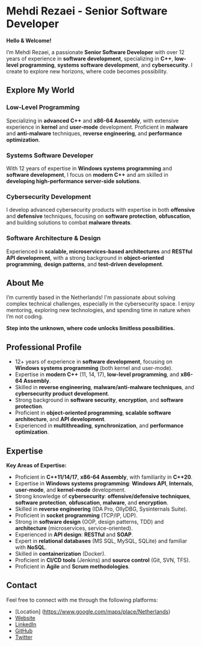 # Mehdi Rezaei - Senior Software Developer

**Hello & Welcome!**

I’m Mehdi Rezaei, a passionate **Senior Software Developer** with over 12 years of experience in **software development**, specializing in **C++**, **low-level programming**, **systems software development**, and **cybersecurity**. I create to explore new horizons, where code becomes possibility.

## Explore My World

### Low-Level Programming
Specializing in **advanced C++** and **x86-64 Assembly**, with extensive experience in **kernel** and **user-mode** development. Proficient in **malware** and **anti-malware** techniques, **reverse engineering**, and **performance optimization**.

### Systems Software Developer
With 12 years of expertise in **Windows systems programming** and **software development**, I focus on **modern C++** and am skilled in **developing high-performance server-side solutions**.

### Cybersecurity Development
I develop advanced cybersecurity products with expertise in both **offensive** and **defensive** techniques, focusing on **software protection**, **obfuscation**, and building solutions to combat **malware threats**.

### Software Architecture & Design
Experienced in **scalable, microservices-based architectures** and **RESTful API development**, with a strong background in **object-oriented programming**, **design patterns**, and **test-driven development**.

## About Me

I’m currently based in the Netherlands! I'm passionate about solving complex technical challenges, especially in the cybersecurity space. I enjoy mentoring, exploring new technologies, and spending time in nature when I’m not coding.

**Step into the unknown, where code unlocks limitless possibilities.**

## Professional Profile

- 12+ years of experience in **software development**, focusing on **Windows systems programming** (both kernel and user-mode).
- Expertise in **modern C++** (11, 14, 17), **low-level programming**, and **x86-64 Assembly**.
- Skilled in **reverse engineering**, **malware/anti-malware techniques**, and **cybersecurity product development**.
- Strong background in **software security**, **encryption**, and **software protection**.
- Proficient in **object-oriented programming**, **scalable software architecture**, and **API development**.
- Experienced in **multithreading**, **synchronization**, and **performance optimization**.

## Expertise

**Key Areas of Expertise:**

- Proficient in **C++11/14/17**, **x86-64 Assembly**, with familiarity in **C++20**.
- Expertise in **Windows systems programming**: **Windows API**, **Internals**, **user-mode**, and **kernel-mode** development.
- Strong knowledge of **cybersecurity**: **offensive/defensive techniques**, **software protection**, **obfuscation**, **malware**, and **encryption**.
- Skilled in **reverse engineering** (IDA Pro, OllyDBG, Sysinternals Suite).
- Proficient in **socket programming** (TCP/IP, UDP).
- Strong in **software design** (OOP, design patterns, TDD) and **architecture** (microservices, service-oriented).
- Experienced in **API design**: **RESTful** and **SOAP**.
- Expert in **relational databases** (MS SQL, MySQL, SQLite) and familiar with **NoSQL**.
- Skilled in **containerization** (Docker).
- Proficient in **CI/CD tools** (Jenkins) and **source control** (Git, SVN, TFS).
- Proficient in **Agile** and **Scrum methodologies**.

## Contact

Feel free to connect with me through the following platforms:

- [Location] (https://www.google.com/maps/place/Netherlands)
- [Website](https://mm-rezaei.github.io/")
- [LinkedIn](https://www.linkedin.com/in/rezaei-mm/)
- [GitHub](https://github.com/mm-rezaei)
- [Twitter](https://x.com/mmr_inbox)
